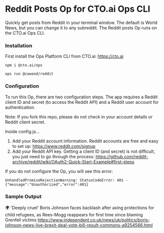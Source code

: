 # Reddit Posts Op for CTO.ai Ops CLI

Quickly get posts from Reddit in your terminal window. The default is World News, but you can change it to any subreddit. The Reddit posts Op runs on the CTO.ai Ops CLI.

### Installation

<a name="installation"></a>

First install the Ops Platform CLI from CTO.ai: https://cto.ai

```shell
npm i @cto.ai/ops
```
```shell
ops run @cawood/reddit
```

### Configuration

To run this Op, there are two configuration steps. The app requires a Reddit client ID and secret (to access the Reddit API) and a Reddit user account for authentication.

Note: If you fork this repo, please do not check in your account details or Reddit client secret.

Inside config.js...

1. Add your Reddit account information. Reddit accounts are free and easy to set up: https://www.reddit.com/signup
2. Add your Reddit API key. Getting a client ID (and secret) is not difficult, you just need to go through the process: https://github.com/reddit-archive/reddit/wiki/OAuth2-Quick-Start-Example#first-steps

If you do not configure the Op, you will see this error:

 ```UnhandledPromiseRejectionWarning: StatusCodeError: 401 - {"message":"Unauthorized","error":401}```

### Sample Output

🌍 'Deeply cruel' Boris Johnson faces backlash after axing protections for child refugees, as Rees-Mogg reappears for first time since blaming Grenfell victims https://www.independent.co.uk/news/uk/politics/boris-johnson-news-live-brexit-deal-vote-bill-result-commons-a9254566.html
